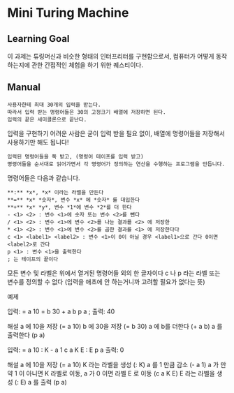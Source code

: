 # Mini Turing Machine
## Learning Goal
이 과제는 튜링머신과 비슷한 형태의 인터프리터를 구현함으로서,
컴퓨터가 어떻게 동작하는지에 관한 간접적인 체험을 하기 위한 퀘스티이다.

## Manual
```
사용자한테 최대 30개의 입력을 받는다.
따라서 입력 받는 명령어들은 30의 고정크기 배열에 저장하면 된다.
입력의 끝은 세미콜론으로 끝난다.
```
입력을 구현하기 어려운 사람은 굳이 입력 받을 필요 없이,
배열에 명령어들을 저장해서 사용하기만 해도 됩니다!

```
입력된 명령어들을 쭉 받고, (명령어 테이프를 입력 받고)
명령어들을 순서대로 읽어가면서 각 명령어가 정의하는 연산을 수행하는 프로그램을 만듭니다.
```

명령어들은 다음과 같습니다.

```
**:** *x*, *x* 이라는 라벨을 만든다
**=** *x* *숫자*, 변수 *x* 에 *숫자* 를 대입한다
**+** *x* *y*, 변수 *1*에 변수 *2*를 더 한다
- <1> <2> : 변수 <1>에 숫자 또는 변수 <2>를 뺀다
/ <1> <2> : 변수 <1>에 변수 <2>를 나눈 결과를 <2> 에 저장한
* <1> <2> : 변수 <1>에 변수 <2>를 곱한 결과를 <1> 에 저장한다다
c <1> <label1> <label2> : 변수 <1>이 0이 아닐 경우 <label1>으로 간다 0이면 <label2>로 간다
p <1> : 변수 <1>을 출력한다
; 는 테이프의 끝이다
```

모든 변수 및 라벨은 위에서 열거된 명령어들 외의 한 글자이다
c 나 p 라는 라벨 또는 변수를 정의할 수 없다
(입력을 애초에 안 하는거니까 고려할 필요가 없다는 뜻)



예제

입력: = a 10 = b 30 + a b p a ;
출력: 40

해설
a 에 10을 저장 (= a 10)
b 에 30을 저장 (= b 30)
a 에 b를 더한다 (+ a b)
a 를 출력한다 (p a)


입력: = a 10 : K - a 1 c a K E : E p a
출력: 0

해설
a 에 10을 저장 (= a 10)
K 라는 라벨을 생성 (: K)
a 를 1 만큼 감소 (- a 1)
a 가 만약 1 이 아니면 K 라벨로 이동, a 가 0 이면 라벨 E 로 이동 (c a K E)
E 라는 라벨을 생성 (: E)
a 를 출력 (p a)
